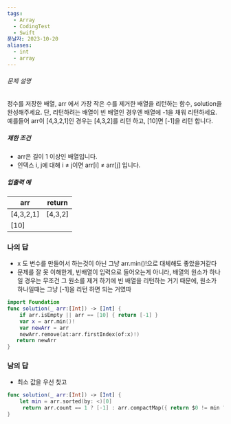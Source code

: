 ```yaml
---
tags:
  - Array
  - CodingTest
  - Swift
푼날자: 2023-10-20
aliases:
  - int
  - array
---
```

###### 문제 설명
정수를 저장한 배열, arr 에서 가장 작은 수를 제거한 배열을 리턴하는 함수, solution을 완성해주세요. 단, 리턴하려는 배열이 빈 배열인 경우엔 배열에 -1을 채워 리턴하세요. 예를들어 arr이 [4,3,2,1]인 경우는 [4,3,2]를 리턴 하고, [10]면 [-1]을 리턴 합니다.
##### 제한 조건
- arr은 길이 1 이상인 배열입니다.
- 인덱스 i, j에 대해 i ≠ j이면 arr[i] ≠ arr[j] 입니다.
##### 입출력 예
|arr|return|
|---|---|
|[4,3,2,1]|[4,3,2]|
|[10]|
### 나의 답
- x 도 변수를 만들어서 하는것이 아닌 그냥 arr.min()!으로 대체해도 좋았을거같다
- 문제를 잘 못 이해한게, 빈배열이 입력으로 들어오는게 아니라, 배열의 원소가 하나일 경우는 무조건 그 원소를 제거 하기에 빈 배열을 리턴하는 거기 때문에, 원소가 하나일때는 그냥 [-1]을 리턴 하면 되는 거였따
```swift
import Foundation
func solution(_ arr:[Int]) -> [Int] {
    if arr.isEmpty || arr == [10] { return [-1] }
    var x = arr.min()!
    var newArr = arr
    newArr.remove(at:arr.firstIndex(of:x)!)
   return newArr
}
```

### 남의 답
- 최소 값을 우선 찾고
``` swift
func solution(_ arr:[Int]) -> [Int] {
    let min = arr.sorted(by: <)[0]
     return arr.count == 1 ? [-1] : arr.compactMap({ return $0 != min ? $0 : nil })
}
```
